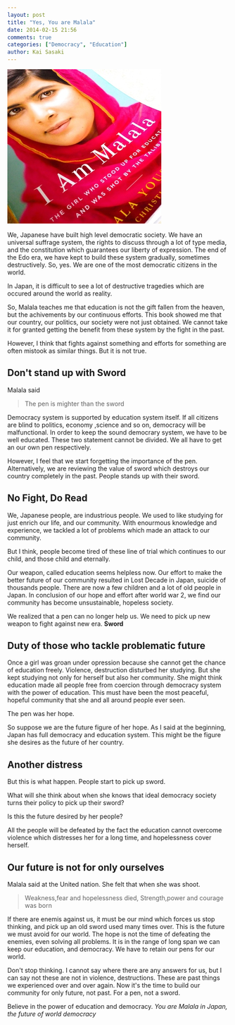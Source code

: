 ```yaml
---
layout: post
title: "Yes, You are Malala"
date: 2014-02-15 21:56
comments: true
categories: ["Democracy", "Education"]
author: Kai Sasaki
---
```


![malala](/images/posts/2014-02-14-you-are-malala/malala.jpg) 

We, Japanese have built high level democratic society. We have an universal suffrage system, 
the rights to discuss through a lot of type media, and the constitution which guarantees our liberty of expression.
The end of the Edo era, we have kept to build these system gradually, sometimes destructively.
So, yes. We are one of the most democratic citizens in the world.

In Japan, it is difficult to see a lot of destructive tragedies which are occured around the world as reality. 

So, Malala teaches me that education is not the gift fallen from the heaven, but the achivements by our continuous
efforts. This book showed me that our country, our politics, our society were not just obtained. We cannot take it for granted
getting the benefit from these system by the fight in the past.

However, I think that fights against something and efforts for something are often mistook as similar things. But it is not true.


## Don't stand up with Sword

Malala said

> The pen is mighter than the sword

Democracy system is supported by education system itself. If all citizens are blind to politics, economy
,science and so on, democracy will be malfunctional. In order to keep the sound democrary system, we have to 
be well educated. These two statement cannot be divided. We all have to get an our own pen respectively.

However, I feel that we start forgetting the importance of the pen. Alternatively, we are reviewing the value of 
sword which destroys our country completely in the past. People stands up with their sword.

## No Fight, Do Read

We, Japanese people, are industrious people. We used to like studying for just enrich our life, and our community.
With enourmous knowledge and experience, we tackled a lot of problems which made an attack to our community.

But I think, people become tired of these line of trial which continues to our child, and those child and eternally.

Our weapon, called education seems helpless now. Our effort to make the better future of our community resulted in 
Lost Decade in Japan, suicide of thousands people. There are now a few children and a lot of old people in Japan. 
In conclusion of our hope and effort after world war 2, we find our community has become unsustainable, hopeless society.

We realized that a pen can no longer help us. We need to pick up new weapon to fight against new era. **Sword**

## Duty of those who tackle problematic future

Once a girl was groan under opression because she cannot get the chance of education freely. 
Violence, destruction disturbed her studying. But she kept studying not only for herself but also her community.
She might think education made all people free from coercion through democracy system with the power of education. 
This must have been the most peaceful, hopeful community that she and all around people ever seen. 

The pen was her hope.

So suppose we are the future figure of her hope. As I said at the beginning, Japan has full democracy and education system.
This might be the figure she desires as the future of her country. 

## Another distress

But this is what happen. People start to pick up sword.

What will she think about when she knows that ideal democracy society turns their policy to pick up their sword?

Is this the future desired by her people? 

All the people will be defeated by the fact the education cannot overcome violence
which distresses her for a long time, and hopelessness cover herself.

## Our future is not for only ourselves

Malala said at the United nation. She felt that when she was shoot.

> Weakness,fear and hopelessness died,
> Strength,power and courage was born

If there are enemis against us, it must be our mind which forces us stop thinking, and pick up an old sword used many times over.
This is the future we must avoid for our world. The hope is not the time of defeating the enemies, even solving all problems.
It is in the range of long span we can keep our education, and democracy. We have to retain our pens for our world.

Don't stop thinking. I cannot say where there are any answers for us, but I can say not these are not in violence, destructions. These are past things
we experienced over and over again. Now it's the time to build our community for only future, not past. For a pen, not a sword.

Believe in the power of education and democracy. *You are Malala in Japan, the future of world democracy*





